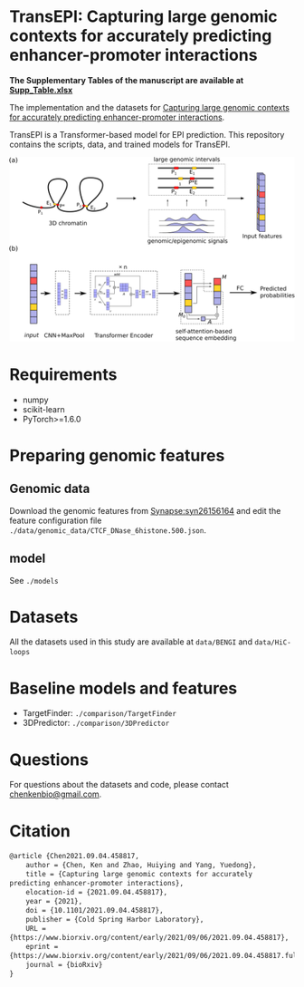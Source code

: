 # TransEPI: Capturing large genomic contexts for accurately predicting enhancer-promoter interactions

**The Supplementary Tables of the manuscript are available at [Supp_Table.xlsx](./paper/Supp_Tables.xlsx)**

The implementation and the datasets for [Capturing large genomic contexts for accurately predicting enhancer-promoter interactions](https://www.biorxiv.org/content/10.1101/2021.09.04.458817v1).

TransEPI is a Transformer-based model for EPI prediction. 
This repository contains the scripts, data, and trained models for TransEPI.


![TransEPI](./figures/Figure1.svg)

# Requirements

* numpy
* scikit-learn
* PyTorch>=1.6.0

# Preparing genomic features

## Genomic data  
Download the genomic features from [Synapse:syn26156164](https://www.synapse.org/#!Synapse:syn26156164) and edit the feature configuration file `./data/genomic_data/CTCF_DNase_6histone.500.json`.

## model

See `./models`

# Datasets

All the datasets used in this study are available at `data/BENGI` and `data/HiC-loops`

# Baseline models and features   

- TargetFinder: `./comparison/TargetFinder`   
- 3DPredictor: `./comparison/3DPredictor`  


# Questions
For questions about the datasets and code, please contact [chenkenbio@gmail.com](mailto:chenkenbio@gmail.com).

# Citation

```
@article {Chen2021.09.04.458817,
	author = {Chen, Ken and Zhao, Huiying and Yang, Yuedong},
	title = {Capturing large genomic contexts for accurately predicting enhancer-promoter interactions},
	elocation-id = {2021.09.04.458817},
	year = {2021},
	doi = {10.1101/2021.09.04.458817},
	publisher = {Cold Spring Harbor Laboratory},
	URL = {https://www.biorxiv.org/content/early/2021/09/06/2021.09.04.458817},
	eprint = {https://www.biorxiv.org/content/early/2021/09/06/2021.09.04.458817.full.pdf},
	journal = {bioRxiv}
}
```
